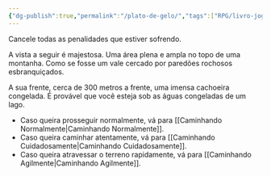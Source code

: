 ```yaml
---
{"dg-publish":true,"permalink":"/plato-de-gelo/","tags":["RPG/livro-jogo/Draegeni/story-points"],"created":"2024-12-19T14:04:25.072-05:00","updated":"2024-12-20T16:03:59.096-05:00"}
---
```



Cancele todas as penalidades que estiver sofrendo.

A vista a seguir é majestosa. Uma área plena e ampla no topo de uma montanha. Como se fosse um vale cercado por paredões rochosos esbranquiçados.

A sua frente, cerca de 300 metros a frente, uma imensa cachoeira congelada. É provável que você esteja sob as águas congeladas de um lago.

- Caso queira prosseguir normalmente, vá para [[Caminhando Normalmente\|Caminhando Normalmente]].
- Caso queira caminhar atentamente, vá para [[Caminhando Cuidadosamente\|Caminhando Cuidadosamente]].
- Caso queira atravessar o terreno rapidamente, vá para [[Caminhando Agilmente\|Caminhando Agilmente]].
